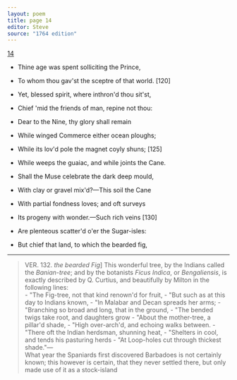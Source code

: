 ```yaml
---
layout: poem
title: page 14
editor: Steve
source: "1764 edition"
---
```


[14]()

- Thine age was spent solliciting the Prince,
- To whom thou gav'st the sceptre of that world. \[120]
- Yet, blessed spirit, where inthron'd thou sit'st,
- Chief 'mid the friends of man, repine not thou:
- Dear to the Nine, thy glory shall remain
- While winged Commerce either ocean ploughs;
- While its lov'd pole the magnet coyly shuns; \[125]
- While weeps the guaiac, and while joints the Cane. 

- Shall the Muse celebrate the dark deep mould,
- With clay or gravel mix'd?—This soil the Cane
- With partial fondness loves; and oft surveys
- Its progeny with wonder.—Such rich veins \[130]
- Are plenteous scatter'd o'er the Sugar-isles:
- But chief that land, to which the bearded fig,

---

> VER. 132. *the bearded Fig*] This wonderful tree, by the Indians called the *Banian-tree*; and by the botanists *Ficus Indica*, or *Bengaliensis*, is exactly described by Q. Curtius, and beautifully by Milton in the following lines:   
      - \"The Fig-tree, not that kind renown'd for fruit,
      - \"But such as at this day to Indians known,
      - \"In Malabar and Decan spreads her arms;
      - \"Branching so broad and long, that in the ground,
      - \"The bended twigs take root, and daughters grow
      - \"About the mother-tree, a pillar'd shade,
      - \"High over-arch'd, and echoing walks between.
      - \"There oft the Indian herdsman, shunning heat,
      - \"Shelters in cool, and tends his pasturing herds
      - \"At Loop-holes cut through thickest shade."—  
What year the Spaniards first discovered Barbadoes is not certainly known; this however is certain, that they never settled there, but only made use of it as a stock-island
